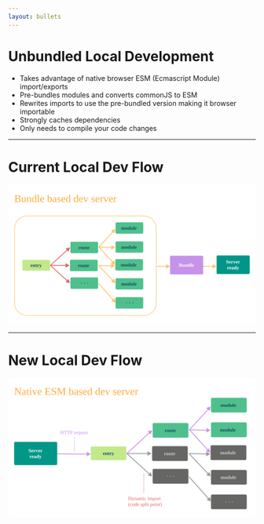 ```yaml
---
layout: bullets
---
```


# Unbundled Local Development

<v-clicks>

- Takes advantage of native browser ESM (Ecmascript Module) import/exports
- Pre-bundles modules and converts commonJS to ESM
- Rewrites imports to use the pre-bundled version making it browser importable
- Strongly caches dependencies
- Only needs to compile your code changes

</v-clicks>

<!--
- Why pre-bundle:
	+ lodash-es has over 600 internal modules!
	+ When we do import { debounce } from 'lodash-es', the browser fires off 600+ HTTP requests at the same time!
- Explain briefly and then show Vite pictures
-->

---

# Current Local Dev Flow
![Bundler based dev server](/bundle-based-dev-server.svg)

---

# New Local Dev Flow
![ESM based dev server](/esm-based-dev-server.svg)
